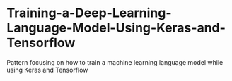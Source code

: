 # Training-a-Deep-Learning-Language-Model-Using-Keras-and-Tensorflow
Pattern focusing on how to train a machine learning language model while using Keras and Tensorflow
